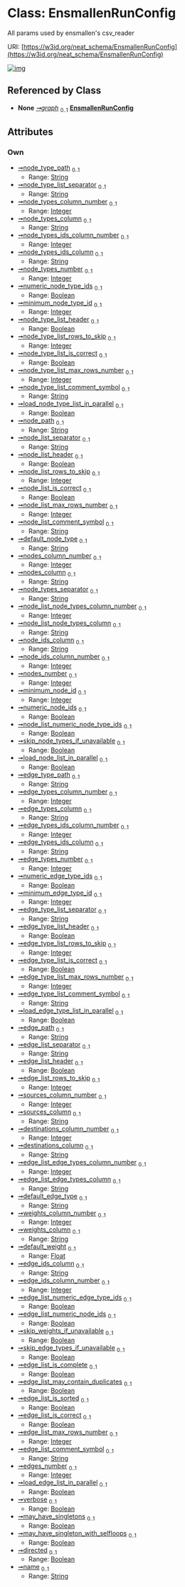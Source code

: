 
# Class: EnsmallenRunConfig


All params used by ensmallen's csv_reader

URI: [https://w3id.org/neat_schema/EnsmallenRunConfig](https://w3id.org/neat_schema/EnsmallenRunConfig)


[![img](https://yuml.me/diagram/nofunky;dir:TB/class/[GraphDataConfiguration]++-%20graph%200..1>[EnsmallenRunConfig&#124;node_type_path:string%20%3F;node_type_list_separator:string%20%3F;node_types_column_number:integer%20%3F;node_types_column:string%20%3F;node_types_ids_column_number:integer%20%3F;node_types_ids_column:string%20%3F;node_types_number:integer%20%3F;numeric_node_type_ids:boolean%20%3F;minimum_node_type_id:integer%20%3F;node_type_list_header:boolean%20%3F;node_type_list_rows_to_skip:integer%20%3F;node_type_list_is_correct:boolean%20%3F;node_type_list_max_rows_number:integer%20%3F;node_type_list_comment_symbol:string%20%3F;load_node_type_list_in_parallel:boolean%20%3F;node_path:string%20%3F;node_list_separator:string%20%3F;node_list_header:boolean%20%3F;node_list_rows_to_skip:integer%20%3F;node_list_is_correct:boolean%20%3F;node_list_max_rows_number:integer%20%3F;node_list_comment_symbol:string%20%3F;default_node_type:string%20%3F;nodes_column_number:integer%20%3F;nodes_column:string%20%3F;node_types_separator:string%20%3F;node_list_node_types_column_number:integer%20%3F;node_list_node_types_column:string%20%3F;node_ids_column:string%20%3F;node_ids_column_number:integer%20%3F;nodes_number:integer%20%3F;minimum_node_id:integer%20%3F;numeric_node_ids:boolean%20%3F;node_list_numeric_node_type_ids:boolean%20%3F;skip_node_types_if_unavailable:boolean%20%3F;load_node_list_in_parallel:boolean%20%3F;edge_type_path:string%20%3F;edge_types_column_number:integer%20%3F;edge_types_column:string%20%3F;edge_types_ids_column_number:integer%20%3F;edge_types_ids_column:string%20%3F;edge_types_number:integer%20%3F;numeric_edge_type_ids:boolean%20%3F;minimum_edge_type_id:integer%20%3F;edge_type_list_separator:string%20%3F;edge_type_list_header:boolean%20%3F;edge_type_list_rows_to_skip:integer%20%3F;edge_type_list_is_correct:boolean%20%3F;edge_type_list_max_rows_number:integer%20%3F;edge_type_list_comment_symbol:string%20%3F;load_edge_type_list_in_parallel:boolean%20%3F;edge_path:string%20%3F;edge_list_separator:string%20%3F;edge_list_header:boolean%20%3F;edge_list_rows_to_skip:integer%20%3F;sources_column_number:integer%20%3F;sources_column:string%20%3F;destinations_column_number:integer%20%3F;destinations_column:string%20%3F;edge_list_edge_types_column_number:integer%20%3F;edge_list_edge_types_column:string%20%3F;default_edge_type:string%20%3F;weights_column_number:integer%20%3F;weights_column:string%20%3F;default_weight:float%20%3F;edge_ids_column:string%20%3F;edge_ids_column_number:integer%20%3F;edge_list_numeric_edge_type_ids:boolean%20%3F;edge_list_numeric_node_ids:boolean%20%3F;skip_weights_if_unavailable:boolean%20%3F;skip_edge_types_if_unavailable:boolean%20%3F;edge_list_is_complete:boolean%20%3F;edge_list_may_contain_duplicates:boolean%20%3F;edge_list_is_sorted:boolean%20%3F;edge_list_is_correct:boolean%20%3F;edge_list_max_rows_number:integer%20%3F;edge_list_comment_symbol:string%20%3F;edges_number:integer%20%3F;load_edge_list_in_parallel:boolean%20%3F;verbose:boolean%20%3F;may_have_singletons:boolean%20%3F;may_have_singleton_with_selfloops:boolean%20%3F;directed:boolean%20%3F;name:string%20%3F],[GraphDataConfiguration])](https://yuml.me/diagram/nofunky;dir:TB/class/[GraphDataConfiguration]++-%20graph%200..1>[EnsmallenRunConfig&#124;node_type_path:string%20%3F;node_type_list_separator:string%20%3F;node_types_column_number:integer%20%3F;node_types_column:string%20%3F;node_types_ids_column_number:integer%20%3F;node_types_ids_column:string%20%3F;node_types_number:integer%20%3F;numeric_node_type_ids:boolean%20%3F;minimum_node_type_id:integer%20%3F;node_type_list_header:boolean%20%3F;node_type_list_rows_to_skip:integer%20%3F;node_type_list_is_correct:boolean%20%3F;node_type_list_max_rows_number:integer%20%3F;node_type_list_comment_symbol:string%20%3F;load_node_type_list_in_parallel:boolean%20%3F;node_path:string%20%3F;node_list_separator:string%20%3F;node_list_header:boolean%20%3F;node_list_rows_to_skip:integer%20%3F;node_list_is_correct:boolean%20%3F;node_list_max_rows_number:integer%20%3F;node_list_comment_symbol:string%20%3F;default_node_type:string%20%3F;nodes_column_number:integer%20%3F;nodes_column:string%20%3F;node_types_separator:string%20%3F;node_list_node_types_column_number:integer%20%3F;node_list_node_types_column:string%20%3F;node_ids_column:string%20%3F;node_ids_column_number:integer%20%3F;nodes_number:integer%20%3F;minimum_node_id:integer%20%3F;numeric_node_ids:boolean%20%3F;node_list_numeric_node_type_ids:boolean%20%3F;skip_node_types_if_unavailable:boolean%20%3F;load_node_list_in_parallel:boolean%20%3F;edge_type_path:string%20%3F;edge_types_column_number:integer%20%3F;edge_types_column:string%20%3F;edge_types_ids_column_number:integer%20%3F;edge_types_ids_column:string%20%3F;edge_types_number:integer%20%3F;numeric_edge_type_ids:boolean%20%3F;minimum_edge_type_id:integer%20%3F;edge_type_list_separator:string%20%3F;edge_type_list_header:boolean%20%3F;edge_type_list_rows_to_skip:integer%20%3F;edge_type_list_is_correct:boolean%20%3F;edge_type_list_max_rows_number:integer%20%3F;edge_type_list_comment_symbol:string%20%3F;load_edge_type_list_in_parallel:boolean%20%3F;edge_path:string%20%3F;edge_list_separator:string%20%3F;edge_list_header:boolean%20%3F;edge_list_rows_to_skip:integer%20%3F;sources_column_number:integer%20%3F;sources_column:string%20%3F;destinations_column_number:integer%20%3F;destinations_column:string%20%3F;edge_list_edge_types_column_number:integer%20%3F;edge_list_edge_types_column:string%20%3F;default_edge_type:string%20%3F;weights_column_number:integer%20%3F;weights_column:string%20%3F;default_weight:float%20%3F;edge_ids_column:string%20%3F;edge_ids_column_number:integer%20%3F;edge_list_numeric_edge_type_ids:boolean%20%3F;edge_list_numeric_node_ids:boolean%20%3F;skip_weights_if_unavailable:boolean%20%3F;skip_edge_types_if_unavailable:boolean%20%3F;edge_list_is_complete:boolean%20%3F;edge_list_may_contain_duplicates:boolean%20%3F;edge_list_is_sorted:boolean%20%3F;edge_list_is_correct:boolean%20%3F;edge_list_max_rows_number:integer%20%3F;edge_list_comment_symbol:string%20%3F;edges_number:integer%20%3F;load_edge_list_in_parallel:boolean%20%3F;verbose:boolean%20%3F;may_have_singletons:boolean%20%3F;may_have_singleton_with_selfloops:boolean%20%3F;directed:boolean%20%3F;name:string%20%3F],[GraphDataConfiguration])

## Referenced by Class

 *  **None** *[➞graph](graphDataConfiguration__graph.md)*  <sub>0..1</sub>  **[EnsmallenRunConfig](EnsmallenRunConfig.md)**

## Attributes


### Own

 * [➞node_type_path](ensmallenRunConfig__node_type_path.md)  <sub>0..1</sub>
     * Range: [String](types/String.md)
 * [➞node_type_list_separator](ensmallenRunConfig__node_type_list_separator.md)  <sub>0..1</sub>
     * Range: [String](types/String.md)
 * [➞node_types_column_number](ensmallenRunConfig__node_types_column_number.md)  <sub>0..1</sub>
     * Range: [Integer](types/Integer.md)
 * [➞node_types_column](ensmallenRunConfig__node_types_column.md)  <sub>0..1</sub>
     * Range: [String](types/String.md)
 * [➞node_types_ids_column_number](ensmallenRunConfig__node_types_ids_column_number.md)  <sub>0..1</sub>
     * Range: [Integer](types/Integer.md)
 * [➞node_types_ids_column](ensmallenRunConfig__node_types_ids_column.md)  <sub>0..1</sub>
     * Range: [String](types/String.md)
 * [➞node_types_number](ensmallenRunConfig__node_types_number.md)  <sub>0..1</sub>
     * Range: [Integer](types/Integer.md)
 * [➞numeric_node_type_ids](ensmallenRunConfig__numeric_node_type_ids.md)  <sub>0..1</sub>
     * Range: [Boolean](types/Boolean.md)
 * [➞minimum_node_type_id](ensmallenRunConfig__minimum_node_type_id.md)  <sub>0..1</sub>
     * Range: [Integer](types/Integer.md)
 * [➞node_type_list_header](ensmallenRunConfig__node_type_list_header.md)  <sub>0..1</sub>
     * Range: [Boolean](types/Boolean.md)
 * [➞node_type_list_rows_to_skip](ensmallenRunConfig__node_type_list_rows_to_skip.md)  <sub>0..1</sub>
     * Range: [Integer](types/Integer.md)
 * [➞node_type_list_is_correct](ensmallenRunConfig__node_type_list_is_correct.md)  <sub>0..1</sub>
     * Range: [Boolean](types/Boolean.md)
 * [➞node_type_list_max_rows_number](ensmallenRunConfig__node_type_list_max_rows_number.md)  <sub>0..1</sub>
     * Range: [Integer](types/Integer.md)
 * [➞node_type_list_comment_symbol](ensmallenRunConfig__node_type_list_comment_symbol.md)  <sub>0..1</sub>
     * Range: [String](types/String.md)
 * [➞load_node_type_list_in_parallel](ensmallenRunConfig__load_node_type_list_in_parallel.md)  <sub>0..1</sub>
     * Range: [Boolean](types/Boolean.md)
 * [➞node_path](ensmallenRunConfig__node_path.md)  <sub>0..1</sub>
     * Range: [String](types/String.md)
 * [➞node_list_separator](ensmallenRunConfig__node_list_separator.md)  <sub>0..1</sub>
     * Range: [String](types/String.md)
 * [➞node_list_header](ensmallenRunConfig__node_list_header.md)  <sub>0..1</sub>
     * Range: [Boolean](types/Boolean.md)
 * [➞node_list_rows_to_skip](ensmallenRunConfig__node_list_rows_to_skip.md)  <sub>0..1</sub>
     * Range: [Integer](types/Integer.md)
 * [➞node_list_is_correct](ensmallenRunConfig__node_list_is_correct.md)  <sub>0..1</sub>
     * Range: [Boolean](types/Boolean.md)
 * [➞node_list_max_rows_number](ensmallenRunConfig__node_list_max_rows_number.md)  <sub>0..1</sub>
     * Range: [Integer](types/Integer.md)
 * [➞node_list_comment_symbol](ensmallenRunConfig__node_list_comment_symbol.md)  <sub>0..1</sub>
     * Range: [String](types/String.md)
 * [➞default_node_type](ensmallenRunConfig__default_node_type.md)  <sub>0..1</sub>
     * Range: [String](types/String.md)
 * [➞nodes_column_number](ensmallenRunConfig__nodes_column_number.md)  <sub>0..1</sub>
     * Range: [Integer](types/Integer.md)
 * [➞nodes_column](ensmallenRunConfig__nodes_column.md)  <sub>0..1</sub>
     * Range: [String](types/String.md)
 * [➞node_types_separator](ensmallenRunConfig__node_types_separator.md)  <sub>0..1</sub>
     * Range: [String](types/String.md)
 * [➞node_list_node_types_column_number](ensmallenRunConfig__node_list_node_types_column_number.md)  <sub>0..1</sub>
     * Range: [Integer](types/Integer.md)
 * [➞node_list_node_types_column](ensmallenRunConfig__node_list_node_types_column.md)  <sub>0..1</sub>
     * Range: [String](types/String.md)
 * [➞node_ids_column](ensmallenRunConfig__node_ids_column.md)  <sub>0..1</sub>
     * Range: [String](types/String.md)
 * [➞node_ids_column_number](ensmallenRunConfig__node_ids_column_number.md)  <sub>0..1</sub>
     * Range: [Integer](types/Integer.md)
 * [➞nodes_number](ensmallenRunConfig__nodes_number.md)  <sub>0..1</sub>
     * Range: [Integer](types/Integer.md)
 * [➞minimum_node_id](ensmallenRunConfig__minimum_node_id.md)  <sub>0..1</sub>
     * Range: [Integer](types/Integer.md)
 * [➞numeric_node_ids](ensmallenRunConfig__numeric_node_ids.md)  <sub>0..1</sub>
     * Range: [Boolean](types/Boolean.md)
 * [➞node_list_numeric_node_type_ids](ensmallenRunConfig__node_list_numeric_node_type_ids.md)  <sub>0..1</sub>
     * Range: [Boolean](types/Boolean.md)
 * [➞skip_node_types_if_unavailable](ensmallenRunConfig__skip_node_types_if_unavailable.md)  <sub>0..1</sub>
     * Range: [Boolean](types/Boolean.md)
 * [➞load_node_list_in_parallel](ensmallenRunConfig__load_node_list_in_parallel.md)  <sub>0..1</sub>
     * Range: [Boolean](types/Boolean.md)
 * [➞edge_type_path](ensmallenRunConfig__edge_type_path.md)  <sub>0..1</sub>
     * Range: [String](types/String.md)
 * [➞edge_types_column_number](ensmallenRunConfig__edge_types_column_number.md)  <sub>0..1</sub>
     * Range: [Integer](types/Integer.md)
 * [➞edge_types_column](ensmallenRunConfig__edge_types_column.md)  <sub>0..1</sub>
     * Range: [String](types/String.md)
 * [➞edge_types_ids_column_number](ensmallenRunConfig__edge_types_ids_column_number.md)  <sub>0..1</sub>
     * Range: [Integer](types/Integer.md)
 * [➞edge_types_ids_column](ensmallenRunConfig__edge_types_ids_column.md)  <sub>0..1</sub>
     * Range: [String](types/String.md)
 * [➞edge_types_number](ensmallenRunConfig__edge_types_number.md)  <sub>0..1</sub>
     * Range: [Integer](types/Integer.md)
 * [➞numeric_edge_type_ids](ensmallenRunConfig__numeric_edge_type_ids.md)  <sub>0..1</sub>
     * Range: [Boolean](types/Boolean.md)
 * [➞minimum_edge_type_id](ensmallenRunConfig__minimum_edge_type_id.md)  <sub>0..1</sub>
     * Range: [Integer](types/Integer.md)
 * [➞edge_type_list_separator](ensmallenRunConfig__edge_type_list_separator.md)  <sub>0..1</sub>
     * Range: [String](types/String.md)
 * [➞edge_type_list_header](ensmallenRunConfig__edge_type_list_header.md)  <sub>0..1</sub>
     * Range: [Boolean](types/Boolean.md)
 * [➞edge_type_list_rows_to_skip](ensmallenRunConfig__edge_type_list_rows_to_skip.md)  <sub>0..1</sub>
     * Range: [Integer](types/Integer.md)
 * [➞edge_type_list_is_correct](ensmallenRunConfig__edge_type_list_is_correct.md)  <sub>0..1</sub>
     * Range: [Boolean](types/Boolean.md)
 * [➞edge_type_list_max_rows_number](ensmallenRunConfig__edge_type_list_max_rows_number.md)  <sub>0..1</sub>
     * Range: [Integer](types/Integer.md)
 * [➞edge_type_list_comment_symbol](ensmallenRunConfig__edge_type_list_comment_symbol.md)  <sub>0..1</sub>
     * Range: [String](types/String.md)
 * [➞load_edge_type_list_in_parallel](ensmallenRunConfig__load_edge_type_list_in_parallel.md)  <sub>0..1</sub>
     * Range: [Boolean](types/Boolean.md)
 * [➞edge_path](ensmallenRunConfig__edge_path.md)  <sub>0..1</sub>
     * Range: [String](types/String.md)
 * [➞edge_list_separator](ensmallenRunConfig__edge_list_separator.md)  <sub>0..1</sub>
     * Range: [String](types/String.md)
 * [➞edge_list_header](ensmallenRunConfig__edge_list_header.md)  <sub>0..1</sub>
     * Range: [Boolean](types/Boolean.md)
 * [➞edge_list_rows_to_skip](ensmallenRunConfig__edge_list_rows_to_skip.md)  <sub>0..1</sub>
     * Range: [Integer](types/Integer.md)
 * [➞sources_column_number](ensmallenRunConfig__sources_column_number.md)  <sub>0..1</sub>
     * Range: [Integer](types/Integer.md)
 * [➞sources_column](ensmallenRunConfig__sources_column.md)  <sub>0..1</sub>
     * Range: [String](types/String.md)
 * [➞destinations_column_number](ensmallenRunConfig__destinations_column_number.md)  <sub>0..1</sub>
     * Range: [Integer](types/Integer.md)
 * [➞destinations_column](ensmallenRunConfig__destinations_column.md)  <sub>0..1</sub>
     * Range: [String](types/String.md)
 * [➞edge_list_edge_types_column_number](ensmallenRunConfig__edge_list_edge_types_column_number.md)  <sub>0..1</sub>
     * Range: [Integer](types/Integer.md)
 * [➞edge_list_edge_types_column](ensmallenRunConfig__edge_list_edge_types_column.md)  <sub>0..1</sub>
     * Range: [String](types/String.md)
 * [➞default_edge_type](ensmallenRunConfig__default_edge_type.md)  <sub>0..1</sub>
     * Range: [String](types/String.md)
 * [➞weights_column_number](ensmallenRunConfig__weights_column_number.md)  <sub>0..1</sub>
     * Range: [Integer](types/Integer.md)
 * [➞weights_column](ensmallenRunConfig__weights_column.md)  <sub>0..1</sub>
     * Range: [String](types/String.md)
 * [➞default_weight](ensmallenRunConfig__default_weight.md)  <sub>0..1</sub>
     * Range: [Float](types/Float.md)
 * [➞edge_ids_column](ensmallenRunConfig__edge_ids_column.md)  <sub>0..1</sub>
     * Range: [String](types/String.md)
 * [➞edge_ids_column_number](ensmallenRunConfig__edge_ids_column_number.md)  <sub>0..1</sub>
     * Range: [Integer](types/Integer.md)
 * [➞edge_list_numeric_edge_type_ids](ensmallenRunConfig__edge_list_numeric_edge_type_ids.md)  <sub>0..1</sub>
     * Range: [Boolean](types/Boolean.md)
 * [➞edge_list_numeric_node_ids](ensmallenRunConfig__edge_list_numeric_node_ids.md)  <sub>0..1</sub>
     * Range: [Boolean](types/Boolean.md)
 * [➞skip_weights_if_unavailable](ensmallenRunConfig__skip_weights_if_unavailable.md)  <sub>0..1</sub>
     * Range: [Boolean](types/Boolean.md)
 * [➞skip_edge_types_if_unavailable](ensmallenRunConfig__skip_edge_types_if_unavailable.md)  <sub>0..1</sub>
     * Range: [Boolean](types/Boolean.md)
 * [➞edge_list_is_complete](ensmallenRunConfig__edge_list_is_complete.md)  <sub>0..1</sub>
     * Range: [Boolean](types/Boolean.md)
 * [➞edge_list_may_contain_duplicates](ensmallenRunConfig__edge_list_may_contain_duplicates.md)  <sub>0..1</sub>
     * Range: [Boolean](types/Boolean.md)
 * [➞edge_list_is_sorted](ensmallenRunConfig__edge_list_is_sorted.md)  <sub>0..1</sub>
     * Range: [Boolean](types/Boolean.md)
 * [➞edge_list_is_correct](ensmallenRunConfig__edge_list_is_correct.md)  <sub>0..1</sub>
     * Range: [Boolean](types/Boolean.md)
 * [➞edge_list_max_rows_number](ensmallenRunConfig__edge_list_max_rows_number.md)  <sub>0..1</sub>
     * Range: [Integer](types/Integer.md)
 * [➞edge_list_comment_symbol](ensmallenRunConfig__edge_list_comment_symbol.md)  <sub>0..1</sub>
     * Range: [String](types/String.md)
 * [➞edges_number](ensmallenRunConfig__edges_number.md)  <sub>0..1</sub>
     * Range: [Integer](types/Integer.md)
 * [➞load_edge_list_in_parallel](ensmallenRunConfig__load_edge_list_in_parallel.md)  <sub>0..1</sub>
     * Range: [Boolean](types/Boolean.md)
 * [➞verbose](ensmallenRunConfig__verbose.md)  <sub>0..1</sub>
     * Range: [Boolean](types/Boolean.md)
 * [➞may_have_singletons](ensmallenRunConfig__may_have_singletons.md)  <sub>0..1</sub>
     * Range: [Boolean](types/Boolean.md)
 * [➞may_have_singleton_with_selfloops](ensmallenRunConfig__may_have_singleton_with_selfloops.md)  <sub>0..1</sub>
     * Range: [Boolean](types/Boolean.md)
 * [➞directed](ensmallenRunConfig__directed.md)  <sub>0..1</sub>
     * Range: [Boolean](types/Boolean.md)
 * [➞name](ensmallenRunConfig__name.md)  <sub>0..1</sub>
     * Range: [String](types/String.md)
